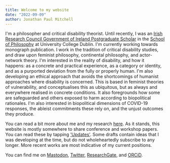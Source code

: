 ```yaml
---
title: Welcome to my website
date: "2022-09-09"
author: Jonathan Paul Mitchell
---
```

<!-- ![Picture of Jonathan](../assets/img/author-120.jpg#left) -->
I'm a philosopher and critical disability theorist. Until recently, I was an [Irish Research Council Government of Ireland Postgraduate Scholar](https://research.ie/) in the [School of Philosophy](https://www.ucd.ie/philosophy/) at University College Dublin. I'm currently working towards monograph publication. I work in the tradition of critical disability studies, and draw upon feminist philosophy, continental philosophy, and actor-network theory. I'm interested in the reality of disability, and how it happens: as a concrete and practical experience, as a category or identity, and as a purported deviation from the fully or properly human. I'm also developing an ethical approach that avoids the shortcomings of humanist approaches where disability is concerned. This is based in feminist theories of vulnerability, and conceptualises this as ubiquitous, but as always and everywhere realised in concrete conditions. It also foregrounds how some are safeguarded and others exposed to harm according to biopolitical rationales. I'm also interested in biopolitical dimensions of COVID-19 responses, the ableist commitments these rely on, and the unjust outcomes they produce.

You can read a bit more about me and my research [here](/about). As it stands, this website is mostly somewhere to share conference and workshop papers. You can read these by tapping ['Updates'](/posts/). Some drafts contain ideas that I was developing at the time, but do not wholeheartedly subscribe to any longer. More recent works are most indicative of my current positions.

You can find me on <a rel="me" href="https://zirk.us/@jpmitchell">Mastodon</a>, [Twitter](http://twitter.com/UncouthRegions/), [ResearchGate](https://www.researchgate.net/profile/Jonathan-Mitchell-4), and [ORCiD](https://orcid.org/0000-0003-4107-7453).